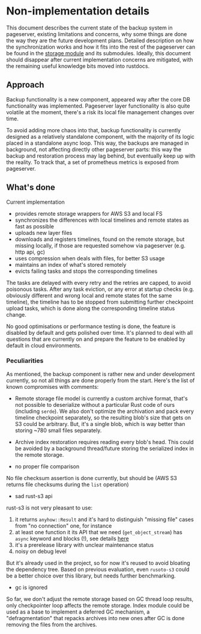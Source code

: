 # Non-implementation details

This document describes the current state of the backup system in pageserver, existing limitations and concerns, why some things are done the way they are the future development plans.
Detailed description on how the synchronization works and how it fits into the rest of the pageserver can be found in the [storage module](./../remote_storage.rs) and its submodules.
Ideally, this document should disappear after current implementation concerns are mitigated, with the remaining useful knowledge bits moved into rustdocs.

## Approach

Backup functionality is a new component, appeared way after the core DB functionality was implemented.
Pageserver layer functionality is also quite volatile at the moment, there's a risk its local file management changes over time.

To avoid adding more chaos into that, backup functionality is currently designed as a relatively standalone component, with the majority of its logic placed in a standalone async loop.
This way, the backups are managed in background, not affecting directly other pageserver parts: this way the backup and restoration process may lag behind, but eventually keep up with the reality. To track that, a set of prometheus metrics is exposed from pageserver.

## What's done

Current implementation
* provides remote storage wrappers for AWS S3 and local FS
* synchronizes the differences with local timelines and remote states as fast as possible
* uploads new layer files
* downloads and registers timelines, found on the remote storage, but missing locally, if those are requested somehow via pageserver (e.g. http api, gc)
* uses compression when deals with files, for better S3 usage
* maintains an index of what's stored remotely
* evicts failing tasks and stops the corresponding timelines

The tasks are delayed with every retry and the retries are capped, to avoid poisonous tasks.
After any task eviction, or any error at startup checks (e.g. obviously different and wrong local and remote states fot the same timeline),
the timeline has to be stopped from submitting further checkpoint upload tasks, which is done along the corresponding timeline status change.

No good optimisations or performance testing is done, the feature is disabled by default and gets polished over time.
It's planned to deal with all questions that are currently on and prepare the feature to be enabled by default in cloud environments.

### Peculiarities

As mentioned, the backup component is rather new and under development currently, so not all things are done properly from the start.
Here's the list of known compromises with comments:

* Remote storage file model is currently a custom archive format, that's not possible to deserialize without a particular Rust code of ours (including `serde`).
We also don't optimize the archivation and pack every timeline checkpoint separately, so the resulting blob's size that gets on S3 could be arbitrary.
But, it's a single blob, which is way better than storing ~780 small files separately.

* Archive index restoration requires reading every blob's head.
This could be avoided by a background thread/future storing the serialized index in the remote storage.

* no proper file comparison

No file checksum assertion is done currently, but should be (AWS S3 returns file checksums during the `list` operation)

* sad rust-s3 api

rust-s3 is not very pleasant to use:
1. it returns `anyhow::Result` and it's hard to distinguish "missing file" cases from "no connection" one, for instance
2. at least one function it its API that we need (`get_object_stream`) has `async` keyword and blocks (!), see details [here](https://github.com/zenithdb/zenith/pull/752#discussion_r728373091)
3. it's a prerelease library with unclear maintenance status
4. noisy on debug level

But it's already used in the project, so for now it's reused to avoid bloating the dependency tree.
Based on previous evaluation, even `rusoto-s3` could be a better choice over this library, but needs further benchmarking.


* gc is ignored

So far, we don't adjust the remote storage based on GC thread loop results, only checkpointer loop affects the remote storage.
Index module could be used as a base to implement a deferred GC mechanism, a "defragmentation" that repacks archives into new ones after GC is done removing the files from the archives.
